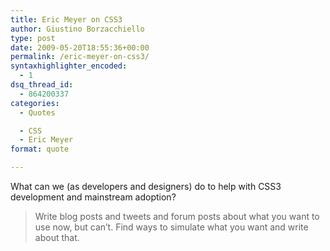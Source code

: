 ```yaml
---
title: Eric Meyer on CSS3
author: Giustino Borzacchiello
type: post
date: 2009-05-20T18:55:36+00:00
permalink: /eric-meyer-on-css3/
syntaxhighlighter_encoded:
  - 1
dsq_thread_id:
  - 864200337
categories:
  - Quotes

  - CSS
  - Eric Meyer
format: quote

---
```

What can we (as developers and designers) do to help with CSS3 development and mainstream adoption?

> Write blog posts and tweets and forum posts about what you want to use now, but can’t. Find ways to simulate what you want and write about that.